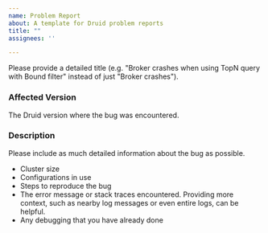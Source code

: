 ```yaml
---
name: Problem Report
about: A template for Druid problem reports
title: ""
assignees: ''

---
```


Please provide a detailed title (e.g. "Broker crashes when using TopN query with Bound filter" instead of just "Broker crashes").

### Affected Version

The Druid version where the bug was encountered.

### Description

Please include as much detailed information about the bug as possible.
- Cluster size
- Configurations in use
- Steps to reproduce the bug
- The error message or stack traces encountered. Providing more context, such as nearby log messages or even entire logs, can be helpful.
- Any debugging that you have already done
